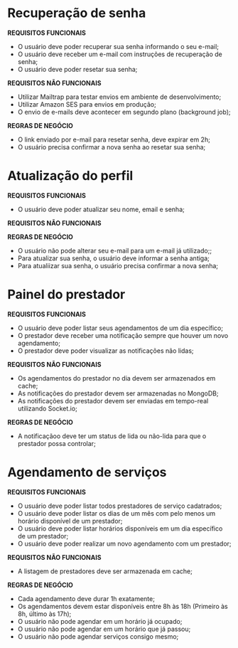 # Recuperação de senha

**REQUISITOS FUNCIONAIS**

- O usuário deve poder recuperar sua senha informando o seu e-mail;
- O usuário deve receber um e-mail com instruções de recuperação de senha;
- O usuário deve poder resetar sua senha;

**REQUISITOS NÃO FUNCIONAIS**

- Utilizar Mailtrap para testar envios em ambiente de desenvolvimento;
- Utilizar Amazon SES para envios em produção;
- O envio de e-mails deve acontecer em segundo plano (background job);

**REGRAS DE NEGÓCIO**

- O link enviado por e-mail para resetar senha, deve expirar em 2h;
- O usuário precisa confirmar a nova senha ao resetar sua senha;

# Atualização do perfil

**REQUISITOS FUNCIONAIS**

- O usuário deve poder atualizar seu nome, email e senha;

**REQUISITOS NÃO FUNCIONAIS**

**REGRAS DE NEGÓCIO**

- O usuário não pode alterar seu e-mail para um e-mail já utilizado;;
- Para atualizar sua senha, o usuário deve informar a senha antiga;
- Para atualiizar sua senha, o usuário precisa confirmar a nova senha;

# Painel do prestador

**REQUISITOS FUNCIONAIS**

- O usuário deve poder listar seus agendamentos de um dia específico;
- O prestador deve receber uma notificação sempre que houver um novo agendamento;
- O prestador deve poder visualizar as notificações não lidas;

**REQUISITOS NÃO FUNCIONAIS**

- Os agendamentos do prestador no dia devem ser armazenados em cache;
- As notificações do prestador devem ser armazenadas no MongoDB;
- As notificações do prestador devem ser enviadas em tempo-real utilizando Socket.io;

**REGRAS DE NEGÓCIO**

- A notificaçãoo deve ter um status de lida ou não-lida para que o prestador possa controlar;

# Agendamento de serviços

**REQUISITOS FUNCIONAIS**

- O usuário deve poder listar todos prestadores de serviço cadatrados;
- O usuário deve poder listar os dias de um mês com pelo menos um horário disponível de um prestador;
- O usuário deve poder listar horários disponíveis em um dia específico de um prestador;
- O usuário deve poder realizar um novo agendamento com um prestador;

**REQUISITOS NÃO FUNCIONAIS**

- A listagem de prestadores deve ser armazenada em cache;

**REGRAS DE NEGÓCIO**

- Cada agendamento deve durar 1h exatamente;
- Os agendamentos devem estar disponíveis entre 8h às 18h (Primeiro às 8h, último às 17h);
- O usuário não pode agendar em um horário já ocupado;
- O usuário não pode agendar em um horário que já passou;
- O usuário não pode agendar serviços consigo mesmo;
